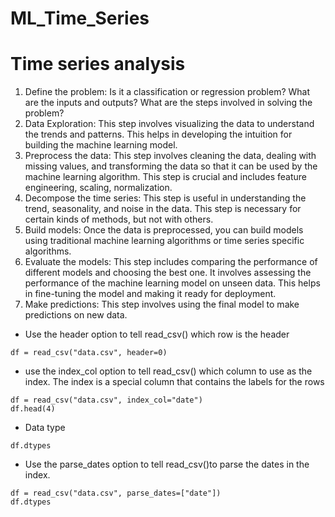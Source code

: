 # ML_Time_Series

# Time series analysis

1. Define the problem: Is it a classification or regression problem? What are the inputs and outputs? What are the steps involved in solving the problem?
2. Data Exploration: This step involves visualizing the data to understand the trends and patterns. This helps in developing the intuition for building the machine learning model.
3. Preprocess the data: This step involves cleaning the data, dealing with missing values, and transforming the data so that it can be used by the machine learning algorithm. This step is crucial and includes feature engineering, scaling, normalization.
4. Decompose the time series: This step is useful in understanding the trend, seasonality, and noise in the data. This step is necessary for certain kinds of methods, but not with others.
5. Build models: Once the data is preprocessed, you can build models using traditional machine learning algorithms or time series specific algorithms.
6. Evaluate the models: This step includes comparing the performance of different models and choosing the best one. It involves assessing the performance of the machine learning model on unseen data. This helps in fine-tuning the model and making it ready for deployment.
7. Make predictions: This step involves using the final model to make predictions on new data.

* Use the header option to tell read_csv() which row is the header
```
df = read_csv("data.csv", header=0)
```
* use the index_col option to tell read_csv() which column to use as the index. The index is a special column that contains the labels for the rows
```
df = read_csv("data.csv", index_col="date")
df.head(4)
```
* Data type
```
df.dtypes
```
* Use the parse_dates option to tell read_csv()to parse the dates in the index.
```
df = read_csv("data.csv", parse_dates=["date"])
df.dtypes
```

